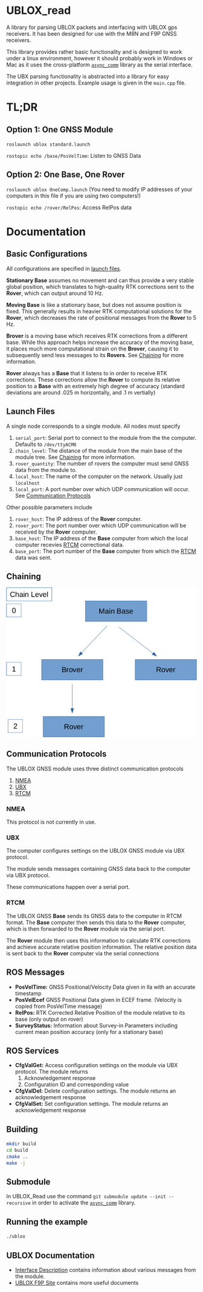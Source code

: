 # UBLOX_read

A library for parsing UBLOX packets and interfacing with UBLOX gps receivers. It has been designed for use with the M8N and F9P GNSS receivers.

This library provides rather basic functionality and is designed to work under a linux environment, however it should probably work in Windows or Mac as it uses the cross-platform [`async_comm`](https://github.com/dpkoch/async_comm) library as the serial interface.

The UBX parsing functionality is abstracted into a library for easy integration in other projects.  Example usage is given in the `main.cpp` file.

# TL;DR 

## Option 1: One GNSS Module
`roslaunch ublox standard.launch`

`rostopic echo /base/PosVelTime`: Listen to GNSS Data

## Option 2: One Base, One Rover

`roslaunch ublox OneComp.launch` (You need to modify IP addresses of your computers in this file if you are using two computers!)

`rostopic echo /rover/RelPos`: Access RelPos data

# Documentation

## Basic Configurations

All configurations are specified in [launch files](#launch-files).

**Stationary Base** assumes no movement and can thus provide a very stable global position, which translates to high-quality RTK corrections sent to the **Rover**, which can output around 10 Hz.

**Moving Base** is like a stationary base, but does not assume position is fixed. This generally results in heavier RTK computational solutions for the **Rover**, which decreases the rate of positional messages from the **Rover** to 5 Hz.

**Brover** is a moving base which receives RTK corrections from a different base. While this approach helps increase the accuracy of the moving base, it places much more computational strain on the **Brover**, causing it to subsequently send less messages to its **Rovers**. See [Chaining](#chaining) for more information.

**Rover** always has a **Base** that it listens to in order to receive RTK corrections. These corrections allow the **Rover** to compute its relative position to a **Base** with an extremely high degree of accuracy (standard deviations are around .025 m horizontally, and .1 m vertially)

## Launch Files

A single node corresponds to a single module. All nodes must specify
1. `serial_port`: Serial port to connect to the module from the the computer. Defaults to `/dev/ttyACM0`
2. `chain_level`: The distance of the module from the main base of the module tree. See [Chaining](#chaining) for more information. 
3. `rover_quantity`: The number of rovers the computer must send GNSS data from the module to.
4. `local_host`: The name of the computer on the network. Usually just `localhost`
5. `local_port`: A port number over which UDP communication will occur. See [Communication Protocols](#communication-protocols)

Other possible parameters include
1. `rover_host`: The IP address of the **Rover** computer.
2. `rover_port`: The port number over which UDP communication will be received by the **Rover** computer.
3. `base_host`: The IP address of the **Base** computer from which the local computer recevies [RTCM](#rtcm) correctional data.
4. `base_port`: The port number of the **Base** computer from which the [RTCM](#rtcm) data was sent.

## Chaining

![](assets/Chaining.jpg)

## Communication Protocols

The UBLOX GNSS module uses three distinct communication protocols

1. [NMEA](#nmea)
2. [UBX](#ubx)
3. [RTCM](#rtcm)

### NMEA

This protocol is not currently in use.

### UBX

The computer configures settings on the UBLOX GNSS module via UBX protocol.

The module sends messages containing GNSS data back to the computer via UBX protocol.

These communications happen over a serial port.

### RTCM

The UBLOX GNSS **Base** sends its GNSS data to the computer in RTCM format. The **Base** computer then sends this data to the **Rover** computer, which is then forwarded to the **Rover** module via the serial port. 

The **Rover** module then uses this information to calculate RTK corrections and achieve accurate relative position information. The relative position data is sent back to the **Rover** computer via the serial connections

## ROS Messages
 * **PosVelTime:** GNSS Positional/Velocity Data given in lla with an accurate timestamp
 * **PosVelEcef** GNSS Positional Data given in ECEF frame. (Velocity is copied from PosVelTime message)
 * **RelPos:** RTK Corrected Relative Position of the module relative to its base (only output on rover)
 * **SurveyStatus:** Information about Survey-in Parameters including current mean position accuracy (only for a stationary base)

## ROS Services
 * **CfgValGet:** Access configuration settings on the module via UBX protocol. The module returns 
    1. Acknowledgement response
    2. Configuration ID and corresponding value
 * **CfgValDel:** Delete configuration settings. The module returns an acknowledgement response
 * **CfgValSet:** Set configuration settings. The module returns an acknowledgement response

## Building

``` bash
mkdir build
cd build
cmake ..
make -j
```
## Submodule
In UBLOX_Read use the command
`git submodule update --init --recursive`
in order to activate the [`async_comm`](https://github.com/dpkoch/async_comm) library.

## Running the example
``` bash
./ublox
```

## UBLOX Documentation
 * [Interface Description](https://www.u-blox.com/sites/default/files/u-blox_ZED-F9P_InterfaceDescription_%28UBX-18010854%29.pdf) contains information about various messages from the module.
 * [UBLOX F9P Site](https://www.u-blox.com/en/product/zed-f9p-module) contains more useful documents

